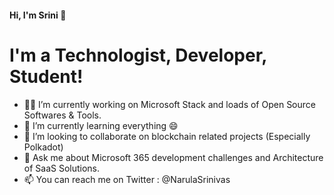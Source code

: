 #### Hi, I'm Srini 👋

# I'm a Technologist, Developer, Student!

- 👨‍💻 I’m currently working on Microsoft Stack and loads of Open Source Softwares & Tools.
- 🌱 I’m currently learning everything 😄
- 👯 I’m looking to collaborate on blockchain related projects (Especially Polkadot)
- 💬 Ask me about Microsoft 365 development challenges and Architecture of SaaS Solutions.
- 📫 You can reach me on Twitter : @NarulaSrinivas
